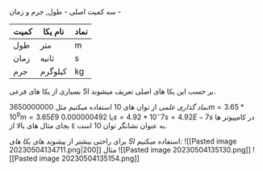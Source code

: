 سه کمیت اصلی - طول, جرم و زمان - 

| کمیت | نام یکا | نماد |
| ---- | ------- | ---- |
| طول  | متر     | m    |
| زمان | ثانیه   | s    |
| جرم  | کیلوگرم | kg   |

بسیاری از یکا های فرعی SI بر حسب این یکا های اصلی تعریف میشوند.


*نماد گذاری علمی* از توان های 10 استفاده میکنیم مثل
$3650000000 m = 3.65 * 10^9 m = 3.65 E9$
یا
$0.000000492s = 4.92 * 10^-7s = 4.92 E-7s$
در کامپیوتر ها بجای مثال های بالا از `E` به عنوان نشانگر توان 10 است. 

برای راحتی بیشتر از *پیشوند های یکا های SI* استفاده میکنیم:
![[Pasted image 20230504134711.png|200]]
مثال
![[Pasted image 20230504135130.png]]
![[Pasted image 20230504135154.png]]
